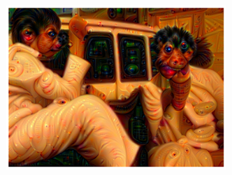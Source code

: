 <!-- 
![Monaliza](Results/DeepDream.png)


![Muneeraliza](Results/dd.png) -->

![WeAlone?](Results/AreWeAloneWhat.png)
